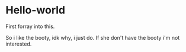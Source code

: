 # Hello-world
First forray into this.

So i like the booty, idk why, i just do. If she don't have the booty i'm not interested.

